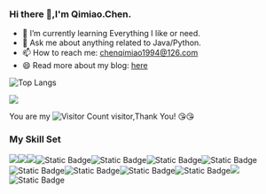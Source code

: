 ### Hi there 👋,I'm Qimiao.Chen.

- 🌱 I’m currently learning Everything I like or need.
- 💬 Ask me about anything related to Java/Python.
- 📫 How to reach me: chenqimiao1994@126.com
- 😄 Read more about my blog: [here](https://www.cnblogs.com/think-in-java/)



![Top Langs](https://github-readme-stats.vercel.app/api/top-langs/?username=chenqimiao&layout=compact&theme=tokyonight)

![](https://github-readme-activity-graph.cyclic.app/graph?username=chenqimiao&theme=dracula)

You are my ![Visitor Count](https://profile-counter.glitch.me/chenqimiao/count.svg) visitor,Thank You! :kissing_heart::kissing_heart:

### My Skill Set

![](https://img.shields.io/badge/Java-ED8B00?style=for-the-badge&logo=openjdk&logoColor=white)![](https://img.shields.io/badge/Python-3776AB?style=for-the-badge&logo=python&logoColor=white)![](https://img.shields.io/badge/spring-17a612?style=for-the-badge&logo=spring&logoColor=white)![Static Badge](https://img.shields.io/badge/Spring%20Boot-6DB33F?style=for-the-badge&logo=springboot&logoColor=white)![Static Badge](https://img.shields.io/badge/apache%20maven-C71A36?style=for-the-badge&logo=apachemaven&logoColor=white)![Static Badge](https://img.shields.io/badge/apache%20rocketmq-%23D77310?style=for-the-badge&logo=apache%20rocketmq&logoColor=white)![Static Badge](https://img.shields.io/badge/apache%20hive-FDEE21?style=for-the-badge&logo=apache%20hive&logoColor=white)![Static Badge](https://img.shields.io/badge/pandas-150458?style=for-the-badge&logo=pandas&logoColor=white)![Static Badge](https://img.shields.io/badge/mysql-4479A1?style=for-the-badge&logo=mysql&logoColor=white)![Static Badge](https://img.shields.io/badge/Redis-DC382D?style=for-the-badge&logo=redis&logoColor=white)![Static Badge](https://img.shields.io/badge/elasticsearch-%23005571?style=for-the-badge&logo=elasticsearch&logoColor=white)![](https://img.shields.io/badge/git-fa432e?style=for-the-badge&logo=git&logoColor=white)![Static Badge](https://img.shields.io/badge/linux-0f4d79?style=for-the-badge&logo=linux&logoColor=white)



